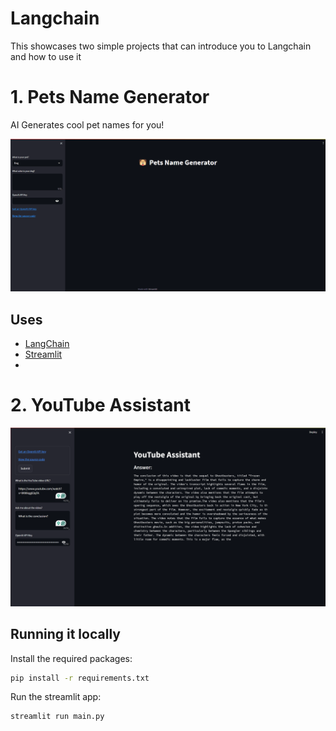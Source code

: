 # Langchain

This showcases two simple projects that can introduce you to Langchain and how to use it

# 1. Pets Name Generator

AI Generates cool pet names for you!

![Pets Name Web app demo](/images/Pets-Name-LangChain.gif)

## Uses

- [LangChain](https://python.langchain.com/docs/get_started/introduction.html)
- [Streamlit](https://streamlit.io/)
- 
# 2. YouTube Assistant

![YouTube Assistant App](/images/Youtube-Assistant.png)

## Running it locally

Install the required packages:

```bash
pip install -r requirements.txt
```

Run the streamlit app:

```bash
streamlit run main.py
```
